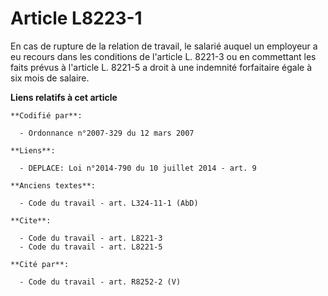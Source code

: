 # Article L8223-1

En cas de rupture de la relation de travail, le salarié auquel un employeur a eu recours dans les conditions de l'article L.
8221-3 ou en commettant les faits prévus à l'article L. 8221-5 a droit à une indemnité forfaitaire égale à six mois de
salaire.

**Liens relatifs à cet article**

	**Codifié par**:

	  - Ordonnance n°2007-329 du 12 mars 2007

	**Liens**:

	  - DEPLACE: Loi n°2014-790 du 10 juillet 2014 - art. 9

	**Anciens textes**:

	  - Code du travail - art. L324-11-1 (AbD)

	**Cite**:

	  - Code du travail - art. L8221-3
	  - Code du travail - art. L8221-5

	**Cité par**:

	  - Code du travail - art. R8252-2 (V)
